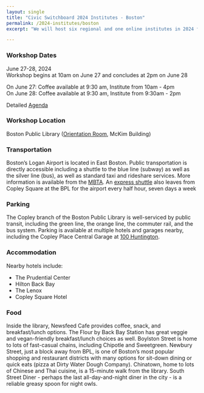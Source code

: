```yaml
---
layout: single
title: "Civic Switchboard 2024 Institutes - Boston"
permalink: /2024-institutes/boston
excerpt: "We will host six regional and one online institutes in 2024 for library workers interested in serving as intermediaries between community members and civic data and developing civic data roles for their libraries."

---
```

### Workshop Dates
June 27-28, 2024  
Workshop begins at 10am on June 27 and concludes at 2pm on June 28

On June 27: Coffee available at 9:30 am, Institute from 10am - 4pm  
On June 28: Coffee available at 9:30 am, Institute from 9:30am - 2pm

Detailed [Agenda](https://docs.google.com/document/d/1yDIKJhu6Txt22-qhwg970_UKmn13zNLuoe9ZT56AFRY/edit#heading=h.hsnbq5oq6qym)  

### Workshop Location
Boston Public Library ([Orientation Room](https://www.bpl.org/orientation-room/), McKim Building) 

### Transportation
Boston’s Logan Airport is located in East Boston. Public transportation is directly accessible including a shuttle to the blue line (subway) as well as the silver line (bus), as well as standard taxi and rideshare services. More information is available from the [MBTA](https://www.mbta.com/destinations/logan-airport). An [express shuttle](https://www.massport.com/logan-airport/getting-to-logan/logan-express/back-bay) also leaves from Copley Square at the BPL for the airport every half hour, seven days a week
### Parking
The Copley branch of the Boston Public Library is well-serviced by public transit, including the green line, the orange line, the commuter rail, and the bus system. Parking is available at multiple hotels and garages nearby, including the Copley Place Central Garage at [100 Huntington](https://www.simon.com/mall/copley-place/stream/parking-at-copley-place-6134933).  
### Accommodation
Nearby hotels include:
* The Prudential Center
* Hilton Back Bay
* The Lenox
* Copley Square Hotel

### Food
Inside the library, Newsfeed Cafe provides coffee, snack, and breakfast/lunch options. The Flour by Back Bay Station has great veggie and vegan-friendly breakfast/lunch choices as well. Boylston Street is home to lots of fast-casual chains, including Chipotle and Sweetgreen. Newbury Street, just a block away from BPL, is one of Boston’s most popular shopping and restaurant districts with many options for sit-down dining or quick eats (pizza at Dirty Water Dough Company). Chinatown, home to lots of Chinese and Thai cuisine, is a 15-minute walk from the library. South Street Diner - perhaps the last all-day-and-night diner in the city - is a reliable greasy spoon for night owls.  
